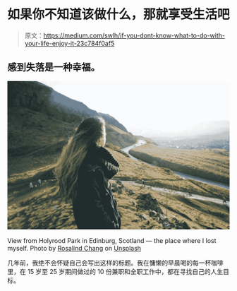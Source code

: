# 如果你不知道该做什么，那就享受生活吧

> 原文：<https://medium.com/swlh/if-you-dont-know-what-to-do-with-your-life-enjoy-it-23c784f0af5>

## 感到失落是一种幸福。

![](img/f2b603a8114a3fc4861dc63fd73c9d37.png)

View from Holyrood Park in Edinburg, Scotland — the place where I lost myself. Photo by [Rosalind Chang](https://unsplash.com/@rosalindjchang?utm_source=unsplash&utm_medium=referral&utm_content=creditCopyText) on [Unsplash](https://unsplash.com/search/photos/edinburgh-arthur's-seat?utm_source=unsplash&utm_medium=referral&utm_content=creditCopyText)

几年前，我绝不会怀疑自己会写出这样的标题。我在慵懒的早晨喝的每一杯咖啡里，在 15 岁至 25 岁期间做过的 10 份兼职和全职工作中，都在寻找自己的人生目标。